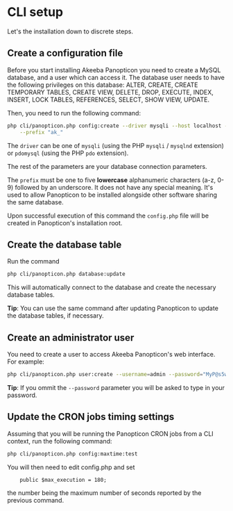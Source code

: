 # CLI setup

Let's the installation down to discrete steps.

## Create a configuration file

Before you start installing Akeeba Panopticon you need to create a MySQL database, and a user which can access it. The database user needs to have the following privileges on this database: ALTER, CREATE, CREATE TEMPORARY TABLES, CREATE VIEW, DELETE, DROP, EXECUTE, INDEX, INSERT, LOCK TABLES, REFERENCES, SELECT, SHOW VIEW, UPDATE.

Then, you need to run the following command:

```bash
php cli/panopticon.php config:create --driver mysqli --host localhost --user USER --pass PASS --name DBNAME \
    --prefix "ak_"
```

The `driver` can be one of `mysqli` (using the PHP `mysqli` / `mysqlnd` extension) or `pdomysql` (using the PHP `pdo` extension).

The rest of the parameters are your database connection parameters.

The `prefix` must be one to five **lowercase** alphanumeric characters (a-z, 0-9) followed by an underscore. It does not have any special meaning. It's used to allow Panopticon to be installed alongside other software sharing the same database.

Upon successful execution of this command the `config.php` file will be created in Panopticon's installation root.

## Create the database table

Run the command

```bash
php cli/panopticon.php database:update
```

This will automatically connect to the database and create the necessary database tables.

**Tip**: You can use the same command after updating Panopticon to update the database tables, if necessary.

## Create an administrator user

You need to create a user to access Akeeba Panopticon's web interface. For example:

```bash
php cli/panopticon.php user:create --username=admin --password="MyP@s5w0rD" --name "Super Administrator" --email="foo@example.com"
```

**Tip**: If you ommit the `--password` parameter you will be asked to type in your password.

## Update the CRON jobs timing settings

Assuming that you will be running the Panopticon CRON jobs from a CLI context, run the following command:

```bash
php cli/panopticon.php config:maxtime:test
```

You will then need to edit config.php and set

```injectablephp
	public $max_execution = 180;
```

the number being the maximum number of seconds reported by the previous command.
